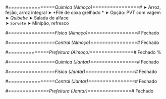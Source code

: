 
*#================Química (Almoço)================#*
➤ Arroz, feijão, arroz integral
➤ *Filé de coxa grelhado *
➤ Opção: PVT com vagem  
➤ *Quibebe*
➤ Salada de alface   
➤ `Sorvete`
➤ Minipão, refresco 

*#================Física (Almoço)=================#*
Fechado

*#================Central (Almoço)================#*
Fechado

*#==============Prefeitura (Almoço)===============#*
Fechado
%

*#================Química (Jantar)================#*
Fechado

*#================Física (Jantar)=================#*
Fechado

*#================Central (Jantar)================#*
Fechado

*#==============Prefeitura (Jantar)===============#*
Fechado
